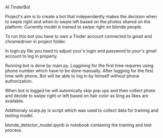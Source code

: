 AI TinderBot

 Project's aim is to create a bot that independently makes the decision when to swpie right and when to swpie left
 based on the photos shared on the platform. Currently model is trained to swipe right on blonde people.

 To run this bot you have to own a Tinder account connected to gmail and
 chromedriver in project folder.
 
 In login.py file you need to adjust your's login and password to your's gmail
 account to log in properly.

 Running bot is done by main.py.
 Loggining for the first time requires using 
 phone number which have to be done manually. After logginig for the first time
 with phone, Bot will be able to log in by himself without phone authorization.

 When bot is logged he will automically skip pop ups and then collect photo and decide
 to swipe right or left based on hair color as long as likes are available.


 Additionaly scarp.py is script which
 was used to collect data for training and testing model.

 blonde_detector_model.ipynb is notebook contaning
 the training and test process

 
 

 

